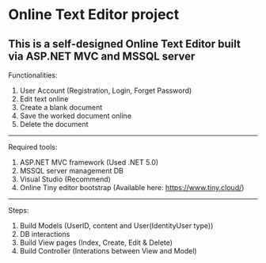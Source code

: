 # Online Text Editor project
This is a self-designed Online Text Editor built via ASP.NET MVC and MSSQL server
-------------------------------------------------------------------------------

Functionalities:
1. User Account (Registration, Login, Forget Password)
2. Edit text online
3. Create a blank document
4. Save the worked document online
5. Delete the document

-------------------------------------------------------------------------------
Required tools:
1. ASP.NET MVC framework (Used .NET 5.0)
2. MSSQL server management DB 
3. Visual Studio (Recommend)
4. Online Tiny editor bootstrap (Available here: https://www.tiny.cloud/)

-------------------------------------------------------------------------------

Steps:
1. Build Models (UserID, content and User(IdentityUser type))
2. DB interactions 
3. Build View pages (Index, Create, Edit & Delete)
4. Build Controller (Interations between View and Model)
